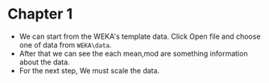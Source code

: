 # Chapter 1

* We can start from the WEKA's template data. Click Open file and choose one of data from ```WEKA\data```.
* After that we can see the each mean,mod are something information about the data.
* For the next step, We must scale the data.

